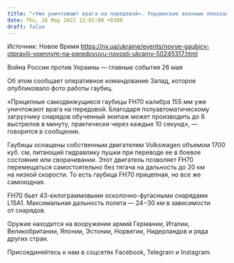 ```yaml
---
title: "«Уже уничтожают врага на передовой». Украинские военные показали боевую работу гаубиц FH70"
date: Thu, 26 May 2022 13:02:00 +0300
draft: false
---
```

Источник: Новое Время https://nv.ua/ukraine/events/novye-gaubicy-otpravili-voennym-na-peredovuyu-novosti-ukrainy-50245317.html


Война России против Украины — главные события 26 мая

Об этом сообщает оперативное командование Запад, которое опубликовало фото работы гаубиц.

«Прицепные самодвижущиеся гаубицы FH70 калибра 155 мм уже уничтожают врага на передовой. Благодаря полуавтоматическому загрузчику снарядов обученный экипаж может производить до 6 выстрелов в минуту, практически через каждые 10 секунд», — говорится в сообщении.

Гаубицы оснащены собственным двигателем Volkswagen объемом 1700 куб. см, питающий гидравлику пушки при переводе ее в боевое состояние или сворачивании. Этот двигатель позволяет FH70 перемещаться самостоятельно без тягача на дальность до 20 км на низкой скорости. То есть гаубица FH70 прицепная, но все же самоходная.

FH70 бьет 43-килограммовыми осколочно-фугасными снарядами L15A1. Максимальная дальность полета — 24−30 км в зависимости от снарядов.

Оружие находится на вооружении армий Германии, Италии, Великобритании, Японии, Эстонии, Норвегии, Нидерландов и ряда других стран.

Присоединяйтесь к нам в соцсетях Facebook, Telegram и Instagram.
